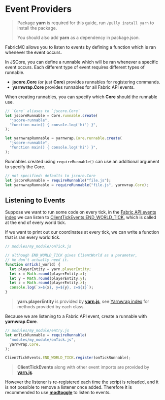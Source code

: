 # Event Providers

> Package **yarn** is required for this guide, run `/pully install yarn` to install the package.
>
> You should also add **yarn** as a dependency in package.json.

FabricMC allows you to listen to events by defining a function which is ran whenever the event occurs.

In JSCore, you can define a runnable which will be ran whenever a specific event occurs. Each different type of event requires different types of runnable.

- **jscore.Core** (or just **Core**) provides runnables for registering commands.
- **yarnwrap.Core** provides runnables for all Fabric API events.

When creating runnables, you can specify which **Core** should the runnable use.

```js
// `Core` aliases to `jscore.Core`
let jscoreRunnable = Core.runnable.create(
  "jscore-runnable",
  "function main() { console.log('hi') }",
);

let yarnwrapRunnable = yarnwrap.Core.runnable.create(
  "jscore-runnable",
  "function main() { console.log('hi') }",
);
```

Runnables created using `requireRunnable()` can use an additional argument to specify the Core.

```js
// not specified: defaults to jscore.Core
let jscoreRunnable = requireRunnable("file.js");
let yarnwrapRunnable = requireRunnable("file.js", yarnwrap.Core);
```

## Listening to Events

Suppose we want to run some code on every tick, in the [Fabric API events index](https://wiki.fabricmc.net/tutorial:event_index) we can listen to [ClientTickEvents.END_WORLD_TICK](https://github.com/FabricMC/fabric/blob/1.21.5/fabric-lifecycle-events-v1/src/client/java/net/fabricmc/fabric/api/client/event/lifecycle/v1/ClientTickEvents.java#L79), which is called at the end of every world tick.

If we want to print out our coordinates at every tick, we can write a function that is ran every world tick.

```js
// modules/my_module/onTick.js

// although END_WORLD_TICK gives ClientWorld as a parameter,
// We don't actually need it.
function onTick(_world) {
  let playerEntity = yarn.playerEntity;
  let x = Math.round(playerEntity.x);
  let y = Math.round(playerEntity.y);
  let z = Math.round(playerEntity.z);
  console.log(`x=${x}, y=${y}, z=${z}`);
}
```
> **yarn.playerEntity** is provided by [**yarn.js**](https://github.com/fabricCore/yarn.js), see [Yarnwrap index](https://fabriccore.github.io/yarnwrap) for methods provided by each class.

Because we are listening to a Fabric API event, create a runnable with **yarnwrap.Core**.

```js
// modules/my_module/entry.js
let onTickRunnable = requireRunnable(
  "modules/my_module/onTick.js",
  yarnwrap.Core,
);

ClientTickEvents.END_WORLD_TICK.register(onTickRunnable);
```

> **ClientTickEvents** along with other event imports are provided by [**yarn.js**](https://github.com/fabricCore/yarn.js).

However the listener is re-registered each time the script is reloaded, and it is not possible to remove a listener once added. Therefore it is recommended to use [**modtoggle**](https://github.com/FabricCore/modtoggle/) to listen to events.
